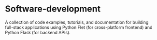 # Software-development
A collection of code examples, tutorials, and documentation for building full-stack applications using Python Flet (for cross-platform frontend) and Python Flask (for backend APIs).
